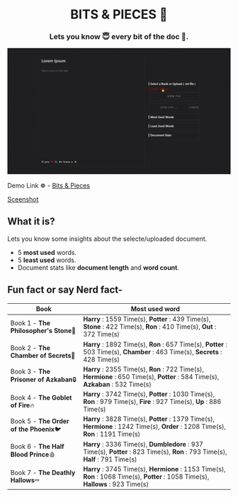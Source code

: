 <h1 align="center"> BITS & PIECES 🧩</h1>
<h3 align="center">Lets you know 😇 every bit of the doc 📄.</h3>

<p align="center">
  <img src="./assets/screenshots/screenshot.gif" width="800" alt="Bits&Pieces Demo">
</p>

Demo Link ☸ - [Bits & Pieces](https://harshitjain-hj.github.io/bits-and-pieces)

[Sceenshot](./assets/screenshots/screenshot.png)

## What it is?

Lets you know some insights about the selecte/uploaded document.

- 5 **most used** words.
- 5 **least used** words.
- Document stats like **document length** and **word count**.

## Fun fact or say Nerd fact-

| Book                                    | Most used word                                                                                                                      |
| --------------------------------------- | ----------------------------------------------------------------------------------------------------------------------------------- |
| Book 1 - **The Philosopher's Stone**🧱  | **Harry** : 1559 Time(s), **Potter** : 439 Time(s), **Stone** : 422 Time(s), **Ron** : 410 Time(s), **Out** : 372 Time(s)           |
| Book 2 - **The Chamber of Secrets**🤫   | **Harry** : 1892 Time(s), **Ron** : 657 Time(s), **Potter** : 503 Time(s), **Chamber** : 463 Time(s), **Secrets** : 428 Time(s)     |
| Book 3 - **The Prisoner of Azkaban**🔒  | **Harry** : 2355 Time(s), **Ron** : 722 Time(s), **Hermione** : 650 Time(s), **Potter** : 584 Time(s), **Azkaban** : 532 Time(s)    |
| Book 4 - **The Goblet of Fire**🔥       | **Harry** : 3742 Time(s), **Potter** : 1030 Time(s), **Ron** : 979 Time(s), **Fire** : 927 Time(s), **Up** : 886 Time(s)            |
| Book 5 - **The Order of the Phoenix**🐦 | **Harry** : 3828 Time(s), **Potter** : 1379 Time(s), **Hermione** : 1242 Time(s), **Order** : 1208 Time(s), **Ron** : 1191 Time(s)  |
| Book 6 - **The Half Blood Prince**🩸    | **Harry** : 3336 Time(s), **Dumbledore** : 937 Time(s), **Potter** : 823 Time(s), **Ron** : 793 Time(s), **Half** : 791 Time(s)     |
| Book 7 - **The Deathly Hallows**⚰       | **Harry** : 3745 Time(s), **Hermione** : 1153 Time(s), **Ron** : 1068 Time(s), **Potter** : 1058 Time(s), **Hallows** : 923 Time(s) |
